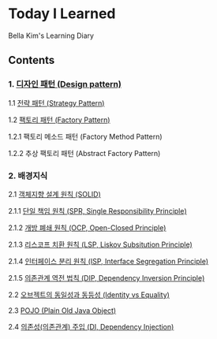 # Today I Learned 
Bella Kim's Learning Diary

## Contents

### 1. [디자인 패턴 (Design pattern)](https://github.com/pong-pong/--Today-I-Learned--/blob/master/%EB%94%94%EC%9E%90%EC%9D%B8%20%ED%8C%A8%ED%84%B4%20(Design%20Pattern).md)
1.1 [전략 패턴 (Strategy Pattern)](https://github.com/pong-pong/--Today-I-Learned--/blob/master/%EC%A0%84%EB%9E%B5%20%ED%8C%A8%ED%84%B4%20(Strategy%20Pattern).md) 

1.2 [팩토리 패턴 (Factory Pattern)](https://github.com/pong-pong/--Today-I-Learned--/blob/master/%ED%8C%A9%ED%86%A0%EB%A6%AC%20%ED%8C%A8%ED%84%B4%20(Factory%20Pattern).md)

1.2.1 팩토리 메소드 패턴 (Factory Method Pattern)

1.2.2 추상 팩토리 패턴 (Abstract Factory Pattern)

### 2. 배경지식
2.1 [객체지향 설계 원칙 (SOLID)](https://github.com/pong-pong/--Today-I-Learned--/blob/master/%EA%B0%9D%EC%B2%B4%EC%A7%80%ED%96%A5%20%EC%84%A4%EA%B3%84%20%EC%9B%90%EC%B9%99%20(SOLID).md)

2.1.1 [단일 책임 원칙 (SPR, Single Responsibility Principle)](https://github.com/pong-pong/--Today-I-Learned--/blob/master/%EB%8B%A8%EC%9D%BC%20%EC%B1%85%EC%9E%84%20%EC%9B%90%EC%B9%99%20(SRP%2C%20Single%20Responsibility%20Principle).md)

2.1.2 [개방 폐쇄 원칙 (OCP, Open-Closed Principle)](https://github.com/pong-pong/--Today-I-Learned--/blob/master/%EA%B0%9C%EB%B0%A9%20%ED%8F%90%EC%87%84%20%EC%9B%90%EC%B9%99%20(OCP%2C%20Open-Closed%20Principle).md)

2.1.3 [리스코프 치환 원칙 (LSP, Liskov Subsitution Principle)](https://github.com/pong-pong/--Today-I-Learned--/blob/master/%EB%A6%AC%EC%8A%A4%EC%BD%94%ED%94%84%20%EC%B9%98%ED%99%98%20%EC%9B%90%EC%B9%99%20(Liskov%20Subsitution%20Principle).md)

2.1.4 [인터페이스 분리 원칙 (ISP, Interface Segregation Principle)](https://github.com/pong-pong/--Today-I-Learned--/blob/master/%EC%9D%B8%ED%84%B0%ED%8E%98%EC%9D%B4%EC%8A%A4%20%EB%B6%84%EB%A6%AC%20%EC%9B%90%EC%B9%99%20(ISP%2C%20Interface%20Segregation%20Principle).md)

2.1.5 [의존관계 역전 법칙 (DIP, Dependency Inversion Principle)](https://github.com/pong-pong/--Today-I-Learned--/blob/master/%EC%9D%98%EC%A1%B4%EA%B4%80%EA%B3%84%20%EC%97%AD%EC%A0%84%20%EC%9B%90%EC%B9%99%20(DIP%2C%20Dependency%20Inversion%20Principle).md)

2.2 [오브젝트의 동일성과 동등성 (Identity vs Equality)](https://github.com/pong-pong/--Today-I-Learned--/blob/master/%EC%98%A4%EB%B8%8C%EC%A0%9D%ED%8A%B8%EC%9D%98%20%EB%8F%99%EC%9D%BC%EC%84%B1%EA%B3%BC%20%EB%8F%99%EB%93%B1%EC%84%B1%20(Identity%20vs%20Equality).md)

2.3 [POJO (Plain Old Java Object)](https://github.com/pong-pong/--Today-I-Learned--/blob/master/POJO%20(Plain%20Old%20Java%20Object).md)

2.4 [의존성(의존관계) 주입 (DI, Dependency Injection)](https://github.com/pong-pong/--Today-I-Learned--/blob/master/%EC%9D%98%EC%A1%B4%EC%84%B1(%EC%9D%98%EC%A1%B4%EA%B4%80%EA%B3%84)%20%EC%A3%BC%EC%9E%85%20(DI%2C%20Dependency%20Injection).md)